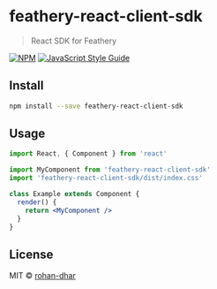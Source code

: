 # feathery-react-client-sdk

> React SDK for Feathery

[![NPM](https://img.shields.io/npm/v/feathery-react-client-sdk.svg)](https://www.npmjs.com/package/feathery-react-client-sdk) [![JavaScript Style Guide](https://img.shields.io/badge/code_style-standard-brightgreen.svg)](https://standardjs.com)

## Install

```bash
npm install --save feathery-react-client-sdk
```

## Usage

```jsx
import React, { Component } from 'react'

import MyComponent from 'feathery-react-client-sdk'
import 'feathery-react-client-sdk/dist/index.css'

class Example extends Component {
  render() {
    return <MyComponent />
  }
}
```

## License

MIT © [rohan-dhar](https://github.com/rohan-dhar)
